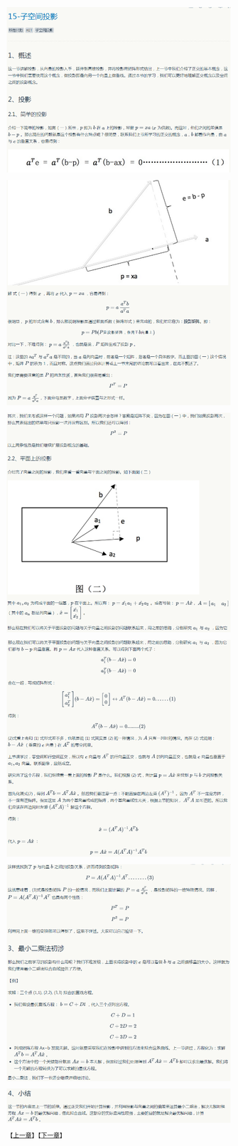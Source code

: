 
![](../images/15/LA_15_1.png)

![](../images/15/LA_15_2.png)

![](../images/15/LA_15_3.png)

![](../images/15/LA_15_4.png)

![](../images/15/LA_15_5.png)

![](../images/15/LA_15_6.png)

【[上一章](../14-正交向量与子空间/14-正交向量与子空间.md)】【[下一章](../16-投影矩阵和最小二乘/16-投影矩阵和最小二乘.md)】
